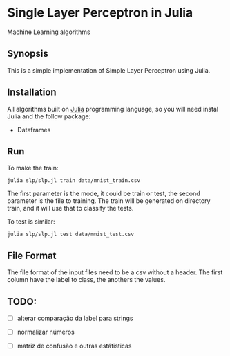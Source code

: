 # Single Layer Perceptron in Julia
Machine Learning algorithms

## Synopsis

This is a simple implementation of Simple Layer Perceptron using Julia.

## Installation

All algorithms built on [Julia](http://julialang.org/) programming language, so you will need instal Julia and the follow package:
- Dataframes

## Run

To make the train:

```
julia slp/slp.jl train data/mnist_train.csv 
```

The first parameter is the mode, it could be train or test, the second parameter is the file to training. The train will be generated on directory train, and it will use that to classify the tests.

To test is similar:

```
julia slp/slp.jl test data/mnist_test.csv 
```

## File Format

The file format of the input files need to be a csv without a header. The first column have the label to class, the anothers the values. 


## TODO:
- [ ] alterar comparação da label para strings

- [ ] normalizar números

- [ ] matriz de confusão e outras estátisticas
